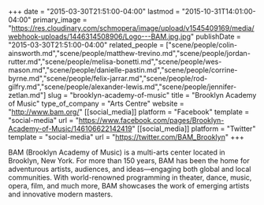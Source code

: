 +++
date = "2015-03-30T21:51:00-04:00"
lastmod = "2015-10-31T14:01:00-04:00"
primary_image = "https://res.cloudinary.com/schmopera/image/upload/v1545409169/media/webhook-uploads/1446314508906/Logo---BAM.jpg.jpg"
publishDate = "2015-03-30T21:51:00-04:00"
related_people = ["scene/people/colin-ainsworth.md","scene/people/matthew-trevino.md","scene/people/jordan-rutter.md","scene/people/melisa-bonetti.md","scene/people/wes-mason.md","scene/people/danielle-pastin.md","scene/people/corrine-byrne.md","scene/people/felix-jarrar.md","scene/people/rod-gilfry.md","scene/people/alexander-lewis.md","scene/people/jennifer-zetlan.md"]
slug = "brooklyn-academy-of-music"
title = "Brooklyn Academy of Music"
type_of_company = "Arts Centre"
website = "http://www.bam.org/"
[[social_media]]
platform = "Facebook"
template = "social-media"
url = "https://www.facebook.com/pages/Brooklyn-Academy-of-Music/146106622142419"
[[social_media]]
platform = "Twitter"
template = "social-media"
url = "https://twitter.com/BAM_Brooklyn"
+++

<p>
	BAM (Brooklyn Academy of Music) is a multi-arts center located in Brooklyn, New York. For more than 150 years, BAM has been the home for adventurous artists, audiences, and ideas—engaging both global and local communities. With world-renowned programming in theater, dance, music, opera, film, and much more, BAM showcases the work of emerging artists and innovative modern masters.
</p>

